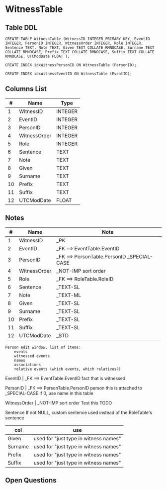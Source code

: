 # WitnessTable

## Table DDL

```
CREATE TABLE WitnessTable (WitnessID INTEGER PRIMARY KEY, EventID INTEGER, PersonID INTEGER, WitnessOrder INTEGER, Role INTEGER, Sentence TEXT, Note TEXT, Given TEXT COLLATE RMNOCASE, Surname TEXT COLLATE RMNOCASE, Prefix TEXT COLLATE RMNOCASE, Suffix TEXT COLLATE RMNOCASE, UTCModDate FLOAT );

CREATE INDEX idxWitnessPersonID ON WitnessTable (PersonID);

CREATE INDEX idxWitnessEventID ON WitnessTable (EventID);
```

## Columns List

| #   | Name         | Type    |
| --- | ------------ | ------- |
| 1   | WitnessID    | INTEGER |
| 2   | EventID      | INTEGER |
| 3   | PersonID     | INTEGER |
| 4   | WitnessOrder | INTEGER |
| 5   | Role         | INTEGER |
| 6   | Sentence     | TEXT    |
| 7   | Note         | TEXT    |
| 8   | Given        | TEXT    |
| 9   | Surname      | TEXT    |
| 10  | Prefix       | TEXT    |
| 11  | Suffix       | TEXT    |
| 12  | UTCModDate   | FLOAT   |

## Notes

| #   | Name         | Note                                       |
| --- | ------------ | ------------------------------------------ |
| 1   | WitnessID    | _PK                                        |
| 2   | EventID      | _FK ==> EventTable.EventID                 |
| 3   | PersonID     | _FK ==> PersonTable.PersonID _SPECIAL-CASE |
| 4   | WitnessOrder | _NOT-IMP        sort order                 |
| 5   | Role         | _FK ==> RoleTable.RoleID                   |
| 6   | Sentence     | _TEXT-SL                                   |
| 7   | Note         | _TEXT-ML                                   |
| 8   | Given        | _TEXT-SL                                   |
| 9   | Surname      | _TEXT-SL                                   |
| 10  | Prefix       | _TEXT-SL                                   |
| 11  | Suffix       | _TEXT-SL                                   |
| 12  | UTCModDate   | _STD                                       |


````
Person edit window, list of items:
    events
    witnessed events
    names
    associations
    relative events (which events, which relatives?)

````

EventID       | _FK ==> EventTable.EventID   fact that is witnessed

PersonID      | _FK ==> PersonTable.PersonID  person this is attached to\
_SPECIAL-CASE if 0, use name in this table

WitnessOrder  | _NOT-IMP        sort order  Test this TODO

Sentence      If not NULL, custom sentence used instead of the RoleTable's sentence



| col     | use                                   |
| ------- | ------------------------------------- |
| Given   | used for "just type in witness names" |
| Surname | used for "just type in witness names" |
| Prefix  | used for "just type in witness names" |
| Suffix  | used for "just type in witness names" |


## Open Questions


